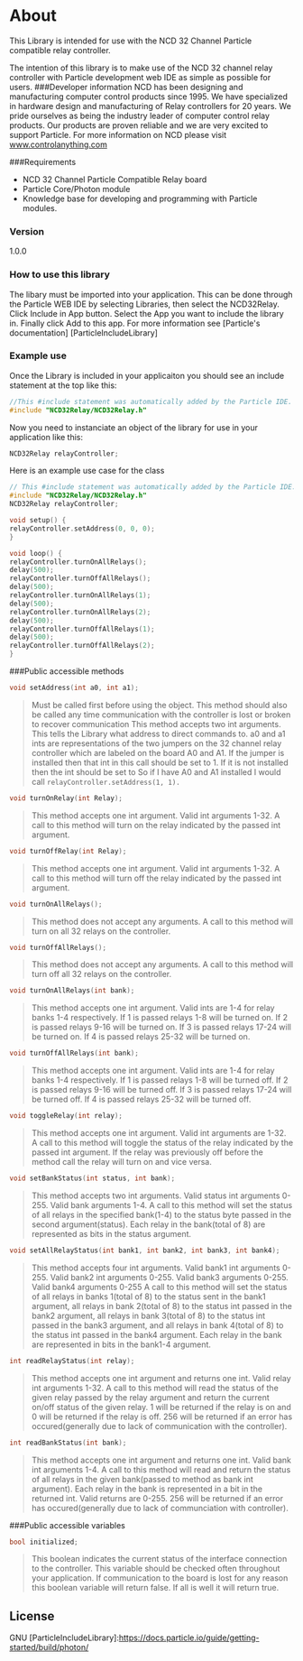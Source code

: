 # About

This Library is intended for use with the NCD 32 Channel Particle compatible relay controller.

The intention of this library is to make use of the NCD 32 channel relay controller with Particle development web IDE as simple as possible for users.
###Developer information
NCD has been designing and manufacturing computer control products since 1995.  We have specialized in hardware design and manufacturing of Relay controllers for 20 years.  We pride ourselves as being the industry leader of computer control relay products.  Our products are proven reliable and we are very excited to support Particle.  For more information on NCD please visit www.controlanything.com 

###Requirements
- NCD 32 Channel Particle Compatible Relay board
- Particle Core/Photon module
- Knowledge base for developing and programming with Particle modules.

### Version
1.0.0

### How to use this library

The libary must be imported into your application.  This can be done through the Particle WEB IDE by selecting Libraries, then select the NCD32Relay.  Click Include in App button.  Select the App you want to include the library in.  Finally click Add to this app.  For more information see [Particle's documentation] [ParticleIncludeLibrary] 

### Example use

Once the Library is included in your applicaiton you should see an include statement at the top like this:
```cpp
//This #include statement was automatically added by the Particle IDE.
#include "NCD32Relay/NCD32Relay.h"
```
Now you need to instanciate an object of the library for use in your application like this:
```cpp
NCD32Relay relayController;
```

Here is an example use case for the class
```cpp
// This #include statement was automatically added by the Particle IDE.
#include "NCD32Relay/NCD32Relay.h"
NCD32Relay relayController;

void setup() {
relayController.setAddress(0, 0, 0);
}

void loop() {
relayController.turnOnAllRelays();
delay(500);
relayController.turnOffAllRelays();
delay(500);
relayController.turnOnAllRelays(1);
delay(500);
relayController.turnOnAllRelays(2);
delay(500);
relayController.turnOffAllRelays(1);
delay(500);
relayController.turnOffAllRelays(2);
}
```

###Public accessible methods
```cpp
void setAddress(int a0, int a1);
```
>Must be called first before using the object.  This method should also be called any time communication with
>the controller is lost or broken to recover communication  This method accepts two int arguments.  This
>tells the Library what address to direct commands to.  a0 and a1 ints are representations of the two
>jumpers on the 32 channel relay controller which are labeled on the board A0 and A1.  If the jumper is
>installed then that int in this call should be set to 1.  If it is not installed then the int should be set to 
So if I have A0 and A1 installed I would call ```relayController.setAddress(1, 1).```


```cpp
void turnOnRelay(int Relay);
```
>This method accepts one int argument.  Valid int arguments 1-32.  A call to this method will turn on the
>relay indicated by the passed int argument.


```cpp
void turnOffRelay(int Relay);
```
>This method accepts one int argument.  Valid int arguments 1-32.  A call to this method will turn off the relay
>indicated by the passed int argument.


```cpp
void turnOnAllRelays();
```
>This method does not accept any arguments.  A call to this method will turn on all 32 relays on the
>controller.


```cpp
void turnOffAllRelays();
```
>This method does not accept any arguments.  A call to this method will turn off all 32 relays on the
>controller.


```cpp
void turnOnAllRelays(int bank);
```
>This method accepts one int argument.  Valid ints are 1-4 for relay banks 1-4 respectively.  If 1 is
>passed relays 1-8 will be turned on.  If 2 is passed relays 9-16 will be turned on. If 3 is passed relays 17-24 will be turned on.  If 4 is passed relays 25-32 will be turned on.


```cpp
void turnOffAllRelays(int bank);
```
>This method accepts one int argument.  Valid ints are 1-4 for relay banks 1-4 respectively.  If 1 is
>passed relays 1-8 will be turned off.  If 2 is passed relays 9-16 will be turned off. If 3 is passed relays 17-24 will be turned off.  If 4 is passed relays 25-32 will be turned off.


```cpp
void toggleRelay(int relay);
```
>This method accepts one int argument.  Valid int arguments are 1-32.  A call to this method will toggle the
>status of the relay indicated by the passed int argument.  If the relay was previously off before the method
>call the relay will turn on and vice versa.


```cpp
void setBankStatus(int status, int bank);
```
>This method accepts two int arguments.  Valid status int arguments 0-255.  Valid bank arguments 1-4.  A call
>to this method will set the status of all relays in the specified bank(1-4) to the status byte passed in
the second argument(status).  Each relay in the bank(total of 8) are represented as bits in the status
>argument.


```cpp
void setAllRelayStatus(int bank1, int bank2, int bank3, int bank4);
```
>This method accepts four int arguments.  Valid bank1 int arguments 0-255.  Valid bank2 int arguments 0-255.  Valid bank3 arguments 0-255.  Valid bank4 arguments 0-255  A
>call to this method will set the status of all relays in banks 1(total of 8) to the status sent in the bank1 argument, all relays in bank 2(total of 8) to the
>status int passed in the bank2 argument, all relays in bank 3(total of 8) to the
>status int passed in the bank3 argument, and all relays in bank 4(total of 8) to the
>status int passed in the bank4 argument.  Each relay in the bank are represented in bits in the
>bank1-4 argument.


```cpp
int readRelayStatus(int relay);
```
>This method accepts one int argument and returns one int.  Valid relay int arguments 1-32.  A call to this
>method will read the status of the given relay passed by the relay argument and return the current on/off
>status of the given relay.  1 will be returned if the relay is on and 0 will be returned if the relay is off. 
>256 will be returned if an error has occured(generally due to lack of communication with the controller).


```cpp
int readBankStatus(int bank);
```
>This method accepts one int argument and returns one int.  Valid bank int arguments 1-4.  A call to this
>method will read and return the status of all relays in the given bank(passed to method as bank int argument). 
>Each relay in the bank is represented in a bit in the returned int.  Valid returns are 0-255.  256 will be
>returned if an error has occured(generally due to lack of communciation with controller).


###Public accessible variables
```cpp
bool initialized;
```
>This boolean indicates the current status of the interface connection to the controller.  This variable should
>be checked often throughout your application.  If communication to the board is lost for any reason this
>boolean variable will return false.  If all is well it will return true.


License
----

GNU
[ParticleIncludeLibrary]:https://docs.particle.io/guide/getting-started/build/photon/